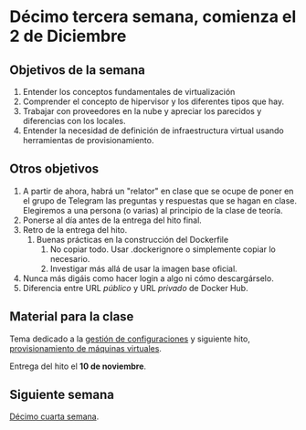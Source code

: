 # Décimo tercera semana, comienza el 2 de Diciembre

## Objetivos de la semana

1. Entender los conceptos fundamentales de virtualización
1. Comprender el concepto de hipervisor y los diferentes tipos que hay.
2. Trabajar con proveedores en la nube y apreciar los parecidos y
   diferencias con los locales. 
2. Entender la necesidad de definición de infraestructura virtual usando herramientas de provisionamiento.

## Otros objetivos

1. A partir de ahora, habrá un "relator" en clase que se ocupe de poner en el grupo de Telegram las preguntas y respuestas que se hagan en clase. Elegiremos a una persona (o varias) al principio de la clase de teoría.
1. Ponerse al día antes de la entrega del hito final.
2. Retro de la entrega del hito.
   1. Buenas prácticas en la construcción del Dockerfile
	  1. No copiar todo. Usar .dockerignore o simplemente copiar lo necesario.
	  2. Investigar más allá de usar la imagen base oficial.
  2. Nunca más digáis como hacer login a algo ni cómo descargárselo.
  3. Diferencia entre URL *público* y URL *privado* de Docker Hub.


## Material para la clase

Tema dedicado a la
[gestión de configuraciones](http://jj.github.io/IV/documentos/temas/Gestion_de_configuraciones) y siguiente hito, [provisionamiento de máquinas virtuales](http://jj.github.io/IV/documentos/proyecto/6.Provision).

Entrega del hito el **10 de noviembre**. 

## Siguiente semana

[Décimo cuarta semana](semana-14.md). 
